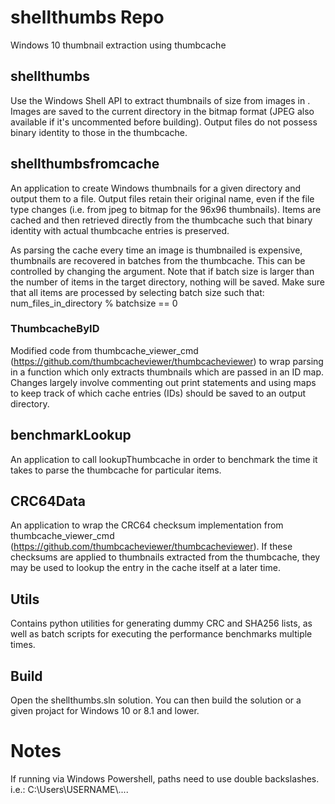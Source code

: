 # shellthumbs Repo
Windows 10 thumbnail extraction using thumbcache

## shellthumbs

Use the Windows Shell API to extract thumbnails of size <thumbsize> from images in <folderpath>.
Images are saved to the current directory in the bitmap format (JPEG also available if it's uncommented before building).
Output files do not possess binary identity to those in the thumbcache.


## shellthumbsfromcache

An application to create Windows thumbnails for a given directory and output them to a file. Output files retain their original name, even if the file type changes (i.e. from jpeg to bitmap for the 96x96 thumbnails).
Items are cached and then retrieved directly from the thumbcache such that binary identity with actual thumbcache entries is preserved.

As parsing the cache every time an image is thumbnailed is expensive, thumbnails are recovered in batches from the thumbcache. This can be controlled by changing the <batchsize> argument.
Note that if batch size is larger than the number of items in the target directory, nothing will be saved. Make sure that all items are processed by selecting batch size such that:
num_files_in_directory % batchsize == 0


### ThumbcacheByID

Modified code from thumbcache_viewer_cmd (https://github.com/thumbcacheviewer/thumbcacheviewer) to wrap parsing in a function which only extracts thumbnails which are passed in an ID map. Changes largely involve commenting out print statements and using maps to keep track of which cache entries (IDs) should be saved to an output directory.



## benchmarkLookup

An application to call lookupThumbcache in order to benchmark the time it takes to parse the thumbcache for particular items.

## CRC64Data
An application to wrap the CRC64 checksum implementation from  thumbcache_viewer_cmd (https://github.com/thumbcacheviewer/thumbcacheviewer).
If these checksums are applied to thumbnails extracted from the thumbcache, they may be used to lookup the entry in the cache itself at a later time.


## Utils

Contains python utilities for generating dummy CRC and SHA256 lists, as well as batch scripts for executing the performance benchmarks multiple times.



## Build

Open the shellthumbs.sln solution. You can then build the solution or a given projact for Windows 10 or 8.1 and lower.


# Notes
If running via Windows Powershell, paths need to use double backslashes.
i.e.: C:\\Users\\USERNAME\\....
